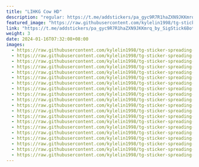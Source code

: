 ```yaml
---
title: "LIHKG Cow HD"
description: "regular: https://t.me/addstickers/pa_gyc9R7R1haZXN9JKKmrq_by_SigStick6Bot"
featured_image: "https://raw.githubusercontent.com/kylelin1998/tg-sticker-spreading-worldwide-images/main/img/ed2325e1-bbb5-4807-9715-ee96f2bf3e7c.jpg"
link: "https://t.me/addstickers/pa_gyc9R7R1haZXN9JKKmrq_by_SigStick6Bot"
weight: 3
date: 2024-01-16T07:32:08+08:00
images:
  - https://raw.githubusercontent.com/kylelin1998/tg-sticker-spreading-worldwide-images/main/img/ed2325e1-bbb5-4807-9715-ee96f2bf3e7c.jpg
  - https://raw.githubusercontent.com/kylelin1998/tg-sticker-spreading-worldwide-images/main/img/492cb51e-f085-4fd8-b1f1-ebe5a10cbef0.jpg
  - https://raw.githubusercontent.com/kylelin1998/tg-sticker-spreading-worldwide-images/main/img/f5593335-62ce-42c8-a179-8abb41cae77a.jpg
  - https://raw.githubusercontent.com/kylelin1998/tg-sticker-spreading-worldwide-images/main/img/e3f8cc8e-be14-43da-884b-d42dfc1dc78c.jpg
  - https://raw.githubusercontent.com/kylelin1998/tg-sticker-spreading-worldwide-images/main/img/3f86e926-5678-49ef-8590-6a2dfff66f03.jpg
  - https://raw.githubusercontent.com/kylelin1998/tg-sticker-spreading-worldwide-images/main/img/3f4e4418-aec1-4c0e-b6ad-a95056143e4d.jpg
  - https://raw.githubusercontent.com/kylelin1998/tg-sticker-spreading-worldwide-images/main/img/bc05db66-5d85-47c3-a28b-c06172317c56.jpg
  - https://raw.githubusercontent.com/kylelin1998/tg-sticker-spreading-worldwide-images/main/img/f0a0a9b2-1297-4a8b-86fe-1c09e87dd35b.jpg
  - https://raw.githubusercontent.com/kylelin1998/tg-sticker-spreading-worldwide-images/main/img/622650c4-0416-46f3-99bb-c508d1a63cc8.jpg
  - https://raw.githubusercontent.com/kylelin1998/tg-sticker-spreading-worldwide-images/main/img/254f9168-093e-40aa-850d-abefc43579aa.jpg
  - https://raw.githubusercontent.com/kylelin1998/tg-sticker-spreading-worldwide-images/main/img/8891813d-0f25-43bd-a362-9c0ae683962e.jpg
  - https://raw.githubusercontent.com/kylelin1998/tg-sticker-spreading-worldwide-images/main/img/cfc5b4c6-6836-4f7e-a59e-7ebd3437edaf.jpg
  - https://raw.githubusercontent.com/kylelin1998/tg-sticker-spreading-worldwide-images/main/img/0af32252-31ef-4e3f-8efb-5606bf7f4362.jpg
  - https://raw.githubusercontent.com/kylelin1998/tg-sticker-spreading-worldwide-images/main/img/737ec814-9920-46ac-9eab-9f74f1123b14.jpg
  - https://raw.githubusercontent.com/kylelin1998/tg-sticker-spreading-worldwide-images/main/img/aa0d415f-f04c-4992-b133-df0434983da5.jpg
  - https://raw.githubusercontent.com/kylelin1998/tg-sticker-spreading-worldwide-images/main/img/b17cabb1-3f40-4a6a-960e-1c3fb3cb39e4.jpg
  - https://raw.githubusercontent.com/kylelin1998/tg-sticker-spreading-worldwide-images/main/img/b9cde67b-6b7b-4472-86b1-8bb7f56ff153.jpg
  - https://raw.githubusercontent.com/kylelin1998/tg-sticker-spreading-worldwide-images/main/img/83bd4515-8072-4160-813b-4c7acc3385b6.jpg
  - https://raw.githubusercontent.com/kylelin1998/tg-sticker-spreading-worldwide-images/main/img/7786dd9d-e5a6-4873-aa75-c2b33d55e26d.jpg
  - https://raw.githubusercontent.com/kylelin1998/tg-sticker-spreading-worldwide-images/main/img/ca58c98a-cc27-4a14-bca4-02a12b2f41f0.jpg
---
```

